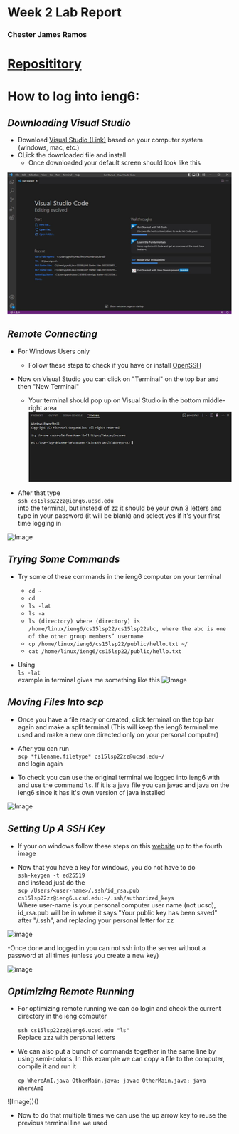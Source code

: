 # Week 2 Lab Report
### Chester James Ramos 
# [Reposititory](https://cjramosucsd.github.io/cse15l-lab-reports/)
# **How to log into ieng6:**


## ***Downloading Visual Studio***

- Download [Visual Studio (Link)](https://code.visualstudio.com/) based on your computer system (windows, mac, etc.)
- CLick the downloaded file and install
    - Once downloaded your default screen should look like this 

![Image](VisualStudioImageStep.jpg)

## ***Remote Connecting***

- For Windows Users only
    - Follow these steps to check if you have or install [OpenSSH](https://docs.microsoft.com/en-us/windows-server/administration/openssh/openssh_install_firstuse)


- Now on Visual Studio you can click on "Terminal" on the top bar and then "New Terminal"
    - Your terminal should pop up on Visual Studio in the bottom middle-right area
![Image](TerminalStep.jpg)

- After that type <br>
```ssh cs15lsp22zz@ieng6.ucsd.edu``` <br>
into the terminal, but instead of zz it should be your own 3 letters and type in your password (it will be blank) and select yes if it's your first time logging in

![Image](sshterminal.jpg)

## ***Trying Some Commands*** 

- Try some of these commands in the ieng6 computer on your terminal 

    - ```cd ~```
    - ```cd```
    - ```ls -lat```
    - ```ls -a```
    - ```ls (directory) where (directory) is /home/linux/ieng6/cs15lsp22/cs15lsp22abc, where the abc is one of the other group members’ username```
    - ```cp /home/linux/ieng6/cs15lsp22/public/hello.txt ~/```
    - ```cat /home/linux/ieng6/cs15lsp22/public/hello.txt```

- Using <br>
```ls -lat``` <br>
example in terminal gives me something like this 
![Image](tryingcommands.jpg)

## ***Moving Files Into scp***

- Once you have a file ready or created, click terminal on the top bar again and make a split terminal (This will keep the ieng6 terminal we used and make a new one directed only on your personal computer)

- After you can run <br>
```scp *filename.filetype* cs15lsp22zz@ucsd.edu~/```<br> 
and login again 

- To check you can use the original terminal we logged into ieng6 with and use the command `ls`. If it is a java file you can javac and java on the ieng6 since it has it's own version of java installed

![Image](transferingfiles.jpg)

## ***Setting Up A SSH Key***

- If your on windows follow these steps on this [website](https://docs.microsoft.com/en-us/windows-server/administration/openssh/openssh_keymanagement#user-key-generation) up to the fourth image

- Now that you have a key for windows, you do not have to do <br>
```ssh-keygen -t ed25519``` <br>
and instead just do the <br>
```scp /Users/<user-name>/.ssh/id_rsa.pub cs15lsp22zz@ieng6.ucsd.edu:~/.ssh/authorized_keys``` <br>
Where user-name is your personal computer user name (not ucsd), id_rsa.pub will be in where it says "Your public key has been saved" after "/.ssh", and replacing your personal letter for zz

![image](sshkey.jpg)

-Once done and logged in you can not ssh into the server without a password at all times (unless you create a new key)

![image](loginnopass.jpg)

## ***Optimizing Remote Running***

- For optimizing remote running we can do login and check the current directory in the ieng computer <br>

    ```ssh cs15lsp22zz@ieng6.ucsd.edu "ls"```
    <br> Replace zzz with personal letters

- We can also put a bunch of commands together in the same line by using semi-colons. In this example we can copy a file to the computer, compile it and run it

    ```cp WhereAmI.java OtherMain.java; javac OtherMain.java; java WhereAmI```

![Image])()

- Now to do that multiple times we can use the up arrow key to reuse the previous terminal line we used 
















    